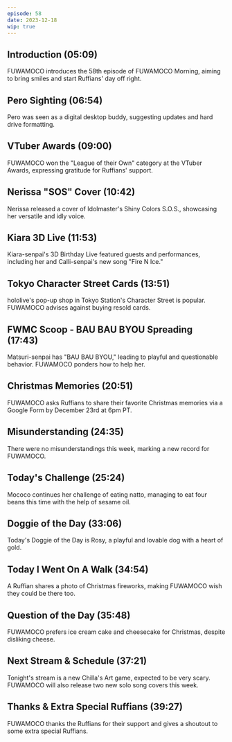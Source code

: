 ```yaml
---
episode: 58
date: 2023-12-18
wip: true
---
```


## Introduction (05:09)

FUWAMOCO introduces the 58th episode of FUWAMOCO Morning, aiming to bring smiles and start Ruffians' day off right.

## Pero Sighting (06:54)

Pero was seen as a digital desktop buddy, suggesting updates and hard drive formatting.

## VTuber Awards (09:00)

FUWAMOCO won the "League of their Own" category at the VTuber Awards, expressing gratitude for Ruffians' support.

## Nerissa "SOS" Cover (10:42)

Nerissa released a cover of Idolmaster's Shiny Colors S.O.S., showcasing her versatile and idly voice.

## Kiara 3D Live (11:53)

Kiara-senpai's 3D Birthday Live featured guests and performances, including her and Calli-senpai's new song "Fire N Ice."

## Tokyo Character Street Cards (13:51)

hololive's pop-up shop in Tokyo Station's Character Street is popular. FUWAMOCO advises against buying resold cards.

## FWMC Scoop - BAU BAU BYOU Spreading (17:43)

Matsuri-senpai has "BAU BAU BYOU," leading to playful and questionable behavior. FUWAMOCO ponders how to help her.

## Christmas Memories (20:51)

FUWAMOCO asks Ruffians to share their favorite Christmas memories via a Google Form by December 23rd at 6pm PT.

## Misunderstanding (24:35)

There were no misunderstandings this week, marking a new record for FUWAMOCO.

## Today's Challenge (25:24)

Mococo continues her challenge of eating natto, managing to eat four beans this time with the help of sesame oil.

## Doggie of the Day (33:06)

Today's Doggie of the Day is Rosy, a playful and lovable dog with a heart of gold.

## Today I Went On A Walk (34:54)

A Ruffian shares a photo of Christmas fireworks, making FUWAMOCO wish they could be there too.

## Question of the Day (35:48)

FUWAMOCO prefers ice cream cake and cheesecake for Christmas, despite disliking cheese.

## Next Stream & Schedule (37:21)

Tonight's stream is a new Chilla's Art game, expected to be very scary. FUWAMOCO will also release two new solo song covers this week.

## Thanks & Extra Special Ruffians (39:27)

FUWAMOCO thanks the Ruffians for their support and gives a shoutout to some extra special Ruffians.
